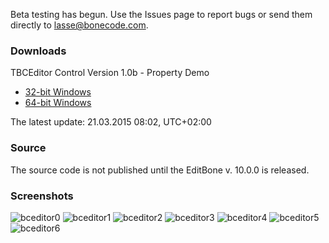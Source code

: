 Beta testing has begun. Use the Issues page to report bugs or send them directly to lasse@bonecode.com.

<h3>Downloads</h3>

TBCEditor Control Version 1.0b - Property Demo

  * <a href="http://www.bonecode.com/downloads/BCEditorComponentDemo32.zip">32-bit Windows</a>
  * <a href="http://www.bonecode.com/downloads/BCEditorComponentDemo64.zip">64-bit Windows</a>

The latest update: 21.03.2015 08:02, UTC+02:00

<h3>Source</h3>

The source code is not published until the EditBone v. 10.0.0 is released.

<h3>Screenshots</h3>

![bceditor0](https://cloud.githubusercontent.com/assets/11475177/6762215/ccb27898-cf64-11e4-9af0-9294556210b8.png)
![bceditor1](https://cloud.githubusercontent.com/assets/11475177/6762226/e4d501e8-cf64-11e4-9f59-bce73bdf3181.png)
![bceditor2](https://cloud.githubusercontent.com/assets/11475177/6762230/f8ebd044-cf64-11e4-8861-f8e1ff01e8bd.png)
![bceditor3](https://cloud.githubusercontent.com/assets/11475177/6762232/01c5a0be-cf65-11e4-967b-bc8caad4e385.png)
![bceditor4](https://cloud.githubusercontent.com/assets/11475177/6762236/0a0cb8c0-cf65-11e4-8b52-8d717fd318a7.png)
![bceditor5](https://cloud.githubusercontent.com/assets/11475177/6762240/15e2fde4-cf65-11e4-86e1-40ece91eb2f5.png)
![bceditor6](https://cloud.githubusercontent.com/assets/11475177/6762244/20a7b364-cf65-11e4-8638-a9543fcd891a.png)

